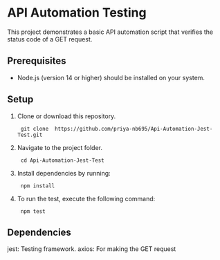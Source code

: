 # API Automation Testing

This project demonstrates a basic API automation script that verifies the status code of a GET request.

## Prerequisites
- Node.js (version 14 or higher) should be installed on your system.

## Setup

1. Clone or download this repository.
    
        git clone  https://github.com/priya-nb695/Api-Automation-Jest-Test.git

2. Navigate to the project folder.
      
        cd Api-Automation-Jest-Test

3. Install dependencies by running:
 
        npm install

4. To run the test, execute the following command:

        npm test


## Dependencies
jest: Testing framework.
axios: For making the GET request